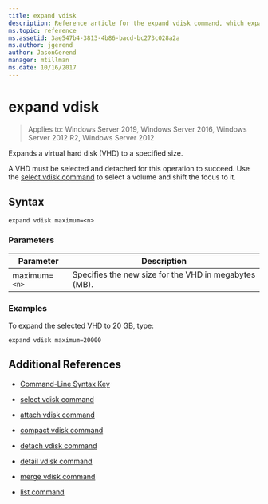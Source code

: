 ```yaml
---
title: expand vdisk
description: Reference article for the expand vdisk command, which expands a virtual hard disk (VHD) to a specified size.
ms.topic: reference
ms.assetid: 3ae547b4-3813-4b86-bacd-bc273c028a2a
ms.author: jgerend
author: JasonGerend
manager: mtillman
ms.date: 10/16/2017
---
```


# expand vdisk

> Applies to: Windows Server 2019, Windows Server 2016, Windows Server 2012 R2, Windows Server 2012

Expands a virtual hard disk (VHD) to a specified size.

A VHD must be selected and detached for this operation to succeed. Use the [select vdisk command](select-vdisk.md) to select a volume and shift the focus to it.

## Syntax

```
expand vdisk maximum=<n>
```

### Parameters

 | Parameter | Description |
 |---------- | ----------- |
 | maximum=`<n>` | Specifies the new size for the VHD in megabytes (MB). |

### Examples

To expand the selected VHD to 20 GB, type:

```
expand vdisk maximum=20000
```

## Additional References

- [Command-Line Syntax Key](command-line-syntax-key.md)

- [select vdisk command](select-vdisk.md)

- [attach vdisk command](attach-vdisk.md)

- [compact vdisk command](compact-vdisk.md)

- [detach vdisk command](detach-vdisk.md)

- [detail vdisk command](detail-vdisk.md)

- [merge vdisk command](merge-vdisk.md)

- [list command](list.md)
